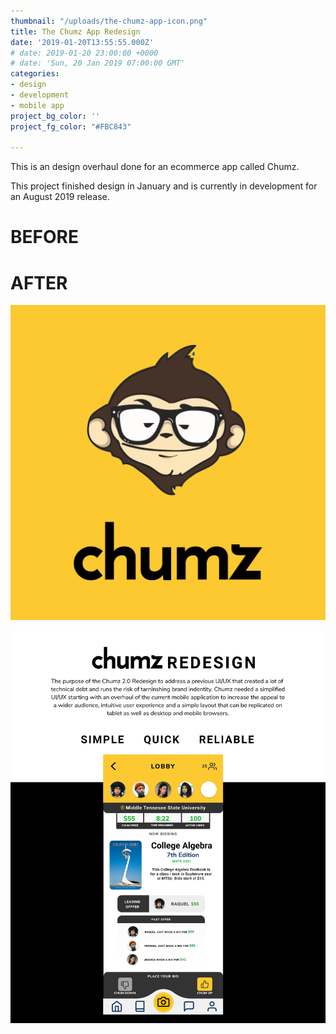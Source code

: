 ```yaml
---
thumbnail: "/uploads/the-chumz-app-icon.png"
title: The Chumz App Redesign
date: '2019-01-20T13:55:55.000Z'
# date: 2019-01-20 23:00:00 +0000
# date: 'Sun, 20 Jan 2019 07:00:00 GMT'
categories:
- design
- development
- mobile app
project_bg_color: ''
project_fg_color: "#FBC843"

---
```


This is an design overhaul done for an ecommerce app called Chumz. 

This project finished design in January
and is currently in development for an August 2019 release.


# BEFORE


# AFTER 

![](/uploads/the-chumz-app-icon.png)


![](/uploads/the-chumz-redesign-doc.png)
